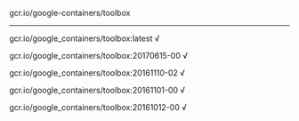 gcr.io/google-containers/toolbox 

----
gcr.io/google_containers/toolbox:latest √

gcr.io/google_containers/toolbox:20170615-00 √

gcr.io/google_containers/toolbox:20161110-02 √

gcr.io/google_containers/toolbox:20161101-00 √

gcr.io/google_containers/toolbox:20161012-00 √

